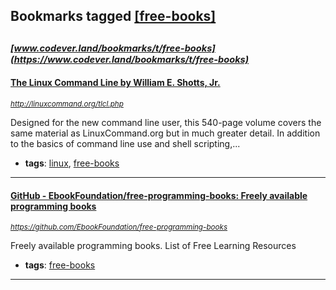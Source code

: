 ## Bookmarks tagged [[free-books]](https://www.codever.land/search?q=[free-books])

_<sup><sup>[www.codever.land/bookmarks/t/free-books](https://www.codever.land/bookmarks/t/free-books)</sup></sup>_
---
#### [The Linux Command Line by William E. Shotts, Jr.](http://linuxcommand.org/tlcl.php)
_<sup>http://linuxcommand.org/tlcl.php</sup>_

Designed for the new command line user, this 540-page volume covers the same material as LinuxCommand.org but in much greater detail. In addition to the basics of command line use and shell scripting,...
* **tags**: [linux](../tagged/linux.md), [free-books](../tagged/free-books.md)
---
#### [GitHub - EbookFoundation/free-programming-books: Freely available programming books](https://github.com/EbookFoundation/free-programming-books)
_<sup>https://github.com/EbookFoundation/free-programming-books</sup>_

Freely available programming books.
List of Free Learning Resources
* **tags**: [free-books](../tagged/free-books.md)
---
